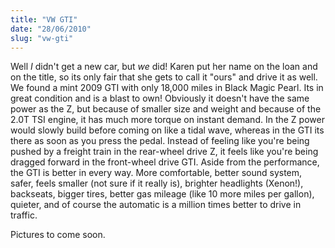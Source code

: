 ```yaml
---
title: "VW GTI"
date: "28/06/2010"
slug: "vw-gti"
---
```


Well _I_ didn't get a new car, but _we_ did! Karen put her name on the loan and on the title, so its only fair that she gets to call it "ours" and drive it as well. We found a mint 2009 GTI with only 18,000 miles in Black Magic Pearl. Its in great condition and is a blast to own! Obviously it doesn't have the same power as the Z, but because of smaller size and weight and because of the 2.0T TSI engine, it has much more torque on instant demand. In the Z power would slowly build before coming on like a tidal wave, whereas in the GTI its there as soon as you press the pedal. Instead of feeling like you're being pushed by a freight train in the rear-wheel drive Z, it feels like you're being dragged forward in the front-wheel drive GTI. Aside from the performance, the GTI is better in every way. More comfortable, better sound system, safer, feels smaller (not sure if it really is), brighter headlights (Xenon!), backseats, bigger tires, better gas mileage (like 10 more miles per gallon), quieter, and of course the automatic is a million times better to drive in traffic.

Pictures to come soon.